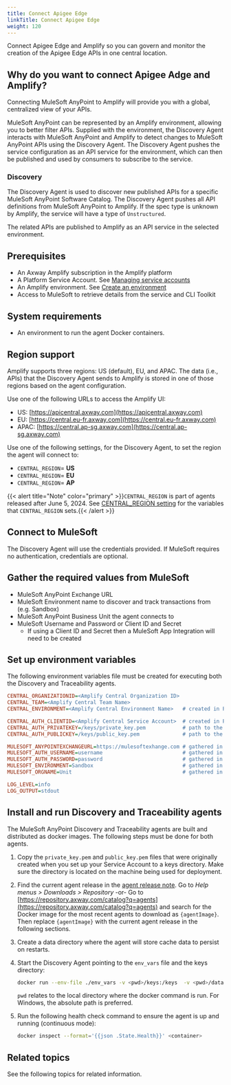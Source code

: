 ```yaml
---
title: Connect Apigee Edge
linkTitle: Connect Apigee Edge
weight: 120
---
```

Connect Apigee Edge and Amplify so you can govern and monitor the creation of the Apigee Edge APIs in one central location.

## Why do you want to connect Apigee Adge and Amplify?

Connecting MuleSoft AnyPoint to Amplify will provide you with a global, centralized view of your APIs.

MuleSoft AnyPoint can be represented by an Amplify environment, allowing you to better filter APIs. Supplied with the environment, the Discovery Agent interacts with MuleSoft AnyPoint and Amplify to detect changes to MuleSoft AnyPoint APIs using the Discovery Agent. The Discovery Agent pushes the service configuration as an API service for the environment, which can then be published and used by consumers to subscribe to the service.

### Discovery

The Discovery Agent is used to discover new published APIs for a specific MuleSoft AnyPoint Software Catalog. The Discovery Agent pushes all API definitions from MuleSoft AnyPoint to Amplify. If the spec type is unknown by Amplify, the service will have a type of `Unstructured`.

The related APIs are published to Amplify as an API service in the selected environment.

## Prerequisites

* An Axway Amplify subscription in the Amplify platform
* A Platform Service Account. See [Managing service accounts](https://docs.axway.com/bundle/platform-management/page/docs/management_guide/organizations/managing_organizations/index.html/#managing-service-accounts)
* An Amplify environment. See [Create an environment](/docs/integrate_with_central/cli_central/cli_environments/)
* Access to MuleSoft to retrieve details from the service and CLI Toolkit

## System requirements

* An environment to run the agent Docker containers.

## Region support

Amplify supports three regions: US (default), EU, and APAC. The data (i.e., APIs) that the Discovery Agent sends to Amplify is stored in one of those regions based on the agent configuration.

Use one of the following URLs to access the Amplify UI:

* US: [https://apicentral.axway.com](https://apicentral.axway.com)
* EU: [https://central.eu-fr.axway.com](https://central.eu-fr.axway.com)
* APAC: [https://central.ap-sg.axway.com](https://central.ap-sg.axway.com)

Use one of the following settings, for the Discovery Agent, to set the region the agent will connect to:

* `CENTRAL_REGION`= **US**
* `CENTRAL_REGION`= **EU**
* `CENTRAL_REGION`= **AP**

{{< alert title="Note" color="primary" >}}`CENTRAL_REGION` is part of agents released after June 5, 2024. See [CENTRAL_REGION setting](/docs/connect_manage_environ/connected_agent_common_reference/network_traffic/#central_region-setting) for the variables that `CENTRAL_REGION` sets.{{< /alert >}}

## Connect to MuleSoft

The Discovery Agent will use the credentials provided. If MuleSoft requires no authentication, credentials are optional.

## Gather the required values from MuleSoft

* MuleSoft AnyPoint Exchange URL
* MuleSoft Environment name to discover and track transactions from (e.g. Sandbox)
* MuleSoft AnyPoint Business Unit the agent connects to
* MuleSoft Username and Password or Client ID and Secret
    * If using a Client ID and Secret then a MuleSoft App Integration will need to be created

## Set up environment variables

The following environment variables file must be created for executing both the Discovery and Traceability agents.

```ini
CENTRAL_ORGANIZATIONID=<Amplify Central Organization ID>
CENTRAL_TEAM=<Amplify Central Team Name>
CENTRAL_ENVIRONMENT=<Amplify Central Environment Name>   # created in Prepare AMPLIFY Central Environments step

CENTRAL_AUTH_CLIENTID=<Amplify Central Service Account>  # created in Prepare AMPLIFY Central Environments step
CENTRAL_AUTH_PRIVATEKEY=/keys/private_key.pem            # path to the key file created with openssl
CENTRAL_AUTH_PUBLICKEY=/keys/public_key.pem              # path to the key file created with openssl

MULESOFT_ANYPOINTEXCHANGEURL=https://mulesoftexhange.com # gathered in Prepare MuleSoft step
MULESOFT_AUTH_USERNAME=username                          # gathered in Prepare MuleSoft step
MULESOFT_AUTH_PASSWORD=password                          # gathered in Prepare MuleSoft step
MULESOFT_ENVIRONMENT=Sandbox                             # gathered in Prepare MuleSoft step
MULESOFT_ORGNAME=Unit                                    # gathered in Prepare MuleSoft step

LOG_LEVEL=info
LOG_OUTPUT=stdout
```

## Install and run Discovery and Traceability agents

The MuleSoft AnyPoint Discovery and Traceability agents are built and distributed as docker images. The following steps must be done for both agents.

1. Copy the `private_key.pem` and `public_key.pem` files that were originally created when you set up your Service Account to a keys directory. Make sure the directory is located on the machine being used for deployment.
2. Find the current agent release in the [agent release note](/docs/amplify_relnotes).
   Go to *Help menus > Downloads > Repository*
     -or-
   Go to [https://repository.axway.com/catalog?q=agents](https://repository.axway.com/catalog?q=agents)
   and search for the Docker image for the most recent agents to download as `{agentImage}`.
   Then replace `{agentImage}` with the current agent release in the following sections.
3. Create a data directory where the agent will store cache data to persist on restarts.
4. Start the Discovery Agent pointing to the `env_vars` file and the keys directory:

    ```bash
    docker run --env-file ./env_vars -v <pwd>/keys:/keys  -v <pwd>/data:data {agentImage}
    ```

    `pwd` relates to the local directory where the docker command is run. For Windows, the absolute path is preferred.

5. Run the following health check command to ensure the agent is up and running (continuous mode):

   ```bash
   docker inspect --format='{{json .State.Health}}' <container>
   ```

## Related topics

See the following topics for related information.

